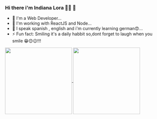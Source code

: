 
### Hi there i'm Indiana Lora 👋🏽 🐨

- 🔭 I'm a Web Developer...
- 🌱 I'm working with ReactJS and Node...
- 👯 I speak spanish , english and i'm currently learning german😍...
- ⚡ Fun fact: Smiling it's a daily habbit so,dont forget to laugh when you smile 😁😊😉!!!
<a href="https://github.com/indianalora/github-readme-stats">
  <img align="center" height="220px" src="https://github-readme-stats.vercel.app/api?username=indianalora&show_icons=true&theme=radical" />
</a>
<a href="https://github.com/indianalora/github-readme-stats">
  <img align="center" height="220px" src="https://github-readme-stats.vercel.app/api/top-langs/?username=indianalora&layout=compact&theme=kacho_ga&card_height=300px" />
</a>





